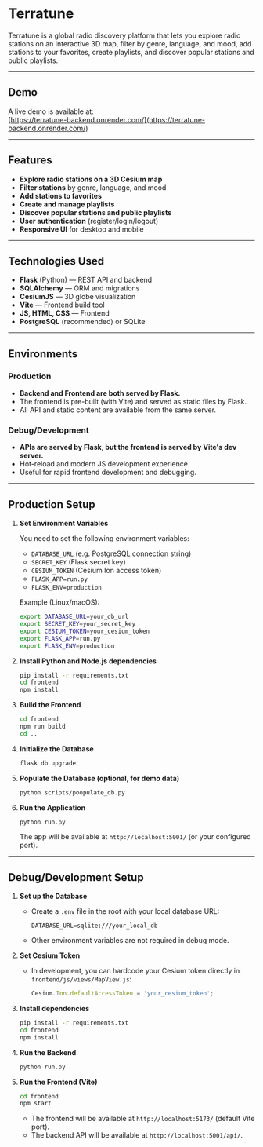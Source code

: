 # Terratune

Terratune is a global radio discovery platform that lets you explore radio stations on an interactive 3D map, filter by genre, language, and mood, add stations to your favorites, create playlists, and discover popular stations and public playlists.

---

##  Demo

A live demo is available at:  
[https://terratune-backend.onrender.com/](https://terratune-backend.onrender.com/)

---

## Features

- **Explore radio stations on a 3D Cesium map**
- **Filter stations** by genre, language, and mood
- **Add stations to favorites**
- **Create and manage playlists**
- **Discover popular stations and public playlists**
- **User authentication** (register/login/logout)
- **Responsive UI** for desktop and mobile

---

## Technologies Used

- **Flask** (Python) — REST API and backend
- **SQLAlchemy** — ORM and migrations
- **CesiumJS** — 3D globe visualization
- **Vite** — Frontend build tool
- **JS, HTML, CSS** — Frontend
- **PostgreSQL** (recommended) or SQLite

---

## Environments

### Production

- **Backend and Frontend are both served by Flask.**
- The frontend is pre-built (with Vite) and served as static files by Flask.
- All API and static content are available from the same server.

### Debug/Development

- **APIs are served by Flask, but the frontend is served by Vite's dev server.**
- Hot-reload and modern JS development experience.
- Useful for rapid frontend development and debugging.

---

## Production Setup

1. **Set Environment Variables**

   You need to set the following environment variables:
   - `DATABASE_URL` (e.g. PostgreSQL connection string)
   - `SECRET_KEY` (Flask secret key)
   - `CESIUM_TOKEN` (Cesium Ion access token)
   - `FLASK_APP=run.py`
   - `FLASK_ENV=production`

   Example (Linux/macOS):
   ```sh
   export DATABASE_URL=your_db_url
   export SECRET_KEY=your_secret_key
   export CESIUM_TOKEN=your_cesium_token
   export FLASK_APP=run.py
   export FLASK_ENV=production
   ```

2. **Install Python and Node.js dependencies**
   ```sh
   pip install -r requirements.txt
   cd frontend
   npm install
   ```

3. **Build the Frontend**
   ```sh
   cd frontend
   npm run build
   cd ..
   ```

4. **Initialize the Database**
   ```sh
   flask db upgrade
   ```

5. **Populate the Database (optional, for demo data)**
   ```sh
   python scripts/poopulate_db.py
   ```

6. **Run the Application**
   ```sh
   python run.py
   ```
   The app will be available at `http://localhost:5001/` (or your configured port).

---

## Debug/Development Setup

1. **Set up the Database**
   - Create a `.env` file in the root with your local database URL:
     ```
     DATABASE_URL=sqlite:///your_local_db
     ```
   - Other environment variables are not required in debug mode.

2. **Set Cesium Token**
   - In development, you can hardcode your Cesium token directly in `frontend/js/views/MapView.js`:
     ```js
     Cesium.Ion.defaultAccessToken = 'your_cesium_token';
     ```

3. **Install dependencies**
   ```sh
   pip install -r requirements.txt
   cd frontend
   npm install
   ```

4. **Run the Backend**
   ```sh
   python run.py
   ```

5. **Run the Frontend (Vite)**
   ```sh
   cd frontend
   npm start
   ```
   - The frontend will be available at `http://localhost:5173/` (default Vite port).
   - The backend API will be available at `http://localhost:5001/api/`.



